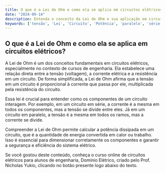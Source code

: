 ```yaml
---
title: O que é a Lei de Ohm e como ela se aplica em circuitos elétricos?
date: "2024-09-14"
description: Entenda o conceito da Lei de Ohm e sua aplicação em circuitos elétricos.
keywords: ['tensão', 'Lei', 'Circuito', 'Potência', 'paralelo', 'série', 'Múltiplo']
---
```


## O que é a Lei de Ohm e como ela se aplica em circuitos elétricos?

A Lei de Ohm é um dos conceitos fundamentais em circuitos elétricos, especialmente no contexto de cursos de engenharia. Ela estabelece uma relação direta entre a tensão (voltagem), a corrente elétrica e a resistência em um circuito. De forma simplificada, a Lei de Ohm afirma que a tensão em um circuito é proporcional à corrente que passa por ele, multiplicada pela resistência do circuito.

Essa lei é crucial para entender como os componentes de um circuito interagem. Por exemplo, em um circuito em série, a corrente é a mesma em todos os componentes, mas a tensão se divide entre eles. Já em um circuito em paralelo, a tensão é a mesma em todos os ramos, mas a corrente se divide.

Compreender a Lei de Ohm permite calcular a potência dissipada em um circuito, que é a quantidade de energia convertida em calor ou trabalho. Isso é essencial para dimensionar corretamente os componentes e garantir a segurança e eficiência do sistema elétrico.

Se você gostou deste conteúdo, conheça o curso online de circuitos elétricos para alunos de engenharia, Domínio Elétrico, criado pelo Prof. Nicholas Yukio, clicando no botão presente logo abaixo do texto.